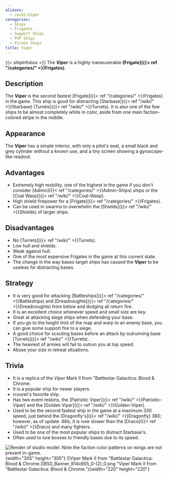 ```yaml
---
aliases:
  - /wiki/Viper
categories:
  - Ships
  - Frigates
  - Support Ships
  - PVP Ships
  - Pirate Ships
title: Viper
---
```


{{< shipInfobox >}} The **_Viper_** is a highly maneuverable **[Frigate]({{< ref "/categories/" >}}Frigates)**.

## Description

The **Viper** is the second fastest [Frigate]({{< ref "/categories/" >}}Frigates) in the game. This ship is good for distracting [Starbase]({{< ref "/wiki/" >}}Starbase) [Turrets]({{< ref "/wiki/" >}}Turrets). It is also one of the few ships to be almost completely white in color, aside from one main faction-colored stripe in the middle.

## Appearance

The **Viper** has a simple interior, with only a pilot's seat, a small black and grey cylinder without a known use, and a tiny screen showing a gyroscope-like readout.

## Advantages

- Extremely high mobility, one of the highest in the game if you don't consider [Admin]({{< ref "/categories/" >}}Admin-Ships) ships or the [Coal Wasp]({{< ref "/wiki/" >}}Coal-Wasp).
- High shield firepower for a [Frigate]({{< ref "/categories/" >}}Frigates).
- Can be used in swarms to overwhelm the [Shields]({{< ref "/wiki/" >}}Shields) of larger ships.

## Disadvantages

- No [Turrets]({{< ref "/wiki/" >}}Turrets).
- Low hull and shields.
- Weak against hull.
- One of the most expensive Frigates in the game at this current state.
- The change in the way bases target ships has caused the **Viper** to be useless for distracting bases.

## Strategy

- It is very good for attacking [Battleships]({{< ref "/categories/" >}}Battleships) and [Dreadnoughts]({{< ref "/categories/" >}}Dreadnoughts) from below and dodging all return fire.
- It is an excellent choice whenever speed and small size are key.
- Great at attacking siege ships when defending your base.
- If you go to the height limit of the map and warp to an enemy base, you can give some support fire to a siege.
- A good choice for scouting bases before an attack by outrunning base [Turrets]({{< ref "/wiki/" >}}Turrets).
- The heaviest of armies will fail to outrun you at top speed.
- Abuse your size in retreat situations.

## Trivia

- It is a replica of the _Viper_ Mark II from "Battlestar Galactica: Blood & Chrome.
- It is a popular ship for newer players.
- rcouret's favorite ship.
- Has two event reskins, the [Patriotic Viper]({{< ref "/wiki/" >}}Patriotic-Viper) and the [Golden Viper]({{< ref "/wiki/" >}}Golden-Viper).
- Used to be the second fastest ship in the game at a maximum 330 speed, just behind the [Dragonfly's]({{< ref "/wiki/" >}}Dragonfly) 380; however, as of update .66b, it is now slower than the [Draco]({{< ref "/wiki/" >}}Draco) and many fighters.
- Used to be one of the most popular ships to distract Starbase's.
- Often used to lure bosses to friendly bases due to its speed.

![Render of studio model. Note the faction color patterns on wings are
not present
in-game.](Viper2.png "Render of studio model. Note the faction color patterns on wings are not present in-game."){width="305" height="305"} ![Viper Mark II from "Battlestar Galactica: Blood &
Chrome.](BS0_Banner_914x655_0-(2)\_0.png "Viper Mark II from "Battlestar Galactica: Blood & Chrome."){width="220" height="220"}
